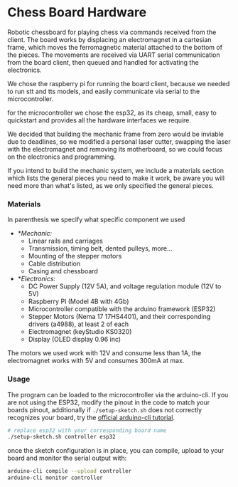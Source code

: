 # Chess Board Hardware

Robotic chessboard for playing chess via commands received from the client. The
board works by displacing an electromagnet in a cartesian frame, which moves
the ferromagnetic material attached to the bottom of the pieces. The movements
are received via UART serial communication from the board client, then queued
and handled for activating the electronics.

We chose the raspberry pi for running the board client, because we needed to
run stt and tts models, and easily communicate via serial to the
microcontroller.

for the microcontroller we chose the esp32, as its cheap, small, easy to
quickstart and provides all the hardware interfaces we require.

We decided that building the mechanic frame from zero would be inviable due to
deadlines, so we modified a personal laser cutter, swapping the laser with the
electromagnet and removing its motherboard, so we could focus on the
electronics and programming.

If you intend to build the mechanic system, we include a materials section
which lists the general pieces you need to make it work, be aware you will need
more than what's listed, as we only specified the general pieces.


### Materials

In parenthesis we specify what specific component we used

- **Mechanic:*
    - Linear rails and carriages
    - Transmission, timing belt, dented pulleys, more...
    - Mounting of the stepper motors
    - Cable distribution
    - Casing and chessboard
- **Electronics:*
    - DC Power Supply (12V 5A), and voltage regulation module (12V to 5V)
    - Raspberry PI (Model 4B with 4Gb)
    - Microcontroller compatible with the arduino framework (ESP32)
    - Stepper Motors (Nema 17 17HS4401), and their corresponding drivers
    (a4988), at least 2 of each
    - Electromagnet (keyStudio KS0320)
    - Display (OLED display 0.96 inc)

The motors we used work with 12V and consume less than 1A, the electromagnet
works with 5V and consumes 300mA at max.

### Usage

The program can be loaded to the microcontroller via the arduino-cli. If you
are not using the ESP32, modify the pinout in the code to match your boards
pinout, additionally if `./setup-sketch.sh` does not correctly recognizes
your board, try the [official arduino-cli tutorial](https://arduino.github.io/arduino-cli/1.0/getting-started/).

```bash
# replace esp32 with your corresponding board name
./setup-sketch.sh controller esp32
```

once the sketch configuration is in place, you can compile, upload to your
board and monitor the serial output with:

```bash
arduino-cli compile --upload controller
arduino-cli monitor controller
```
